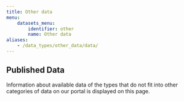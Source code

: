 ```yaml
---
title: Other data
menu:
    datasets_menu:
        identifier: other
        name: Other data
aliases:
    - /data_types/other_data/data/
---
```

## Published Data

Information about available data of the types that do not fit into other categories of data on our portal is displayed on this page.
